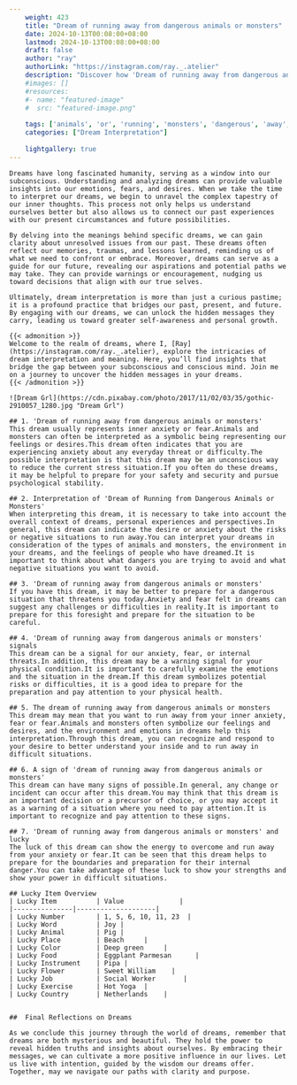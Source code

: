 ```yaml
---
    weight: 423
    title: "Dream of running away from dangerous animals or monsters"  # Assuming 'title' column exists
    date: 2024-10-13T00:08:00+08:00
    lastmod: 2024-10-13T00:08:00+08:00
    draft: false
    author: "ray"
    authorLink: "https://instagram.com/ray._.atelier"
    description: "Discover how 'Dream of running away from dangerous animals or monsters' can interpret your future and uncover its significant meanings in your life."
    #images: []
    #resources:
    #- name: "featured-image"
    #  src: "featured-image.png"
    
    tags: ['animals', 'or', 'running', 'monsters', 'dangerous', 'away', 'Dream', 'from', 'of']
    categories: ["Dream Interpretation"]
    
    lightgallery: true
---
```

    
    Dreams have long fascinated humanity, serving as a window into our subconscious. Understanding and analyzing dreams can provide valuable insights into our emotions, fears, and desires. When we take the time to interpret our dreams, we begin to unravel the complex tapestry of our inner thoughts. This process not only helps us understand ourselves better but also allows us to connect our past experiences with our present circumstances and future possibilities.
    
    By delving into the meanings behind specific dreams, we can gain clarity about unresolved issues from our past. These dreams often reflect our memories, traumas, and lessons learned, reminding us of what we need to confront or embrace. Moreover, dreams can serve as a guide for our future, revealing our aspirations and potential paths we may take. They can provide warnings or encouragement, nudging us toward decisions that align with our true selves.
    
    Ultimately, dream interpretation is more than just a curious pastime; it is a profound practice that bridges our past, present, and future. By engaging with our dreams, we can unlock the hidden messages they carry, leading us toward greater self-awareness and personal growth.
    
    {{< admonition >}}
    Welcome to the realm of dreams, where I, [Ray](https://instagram.com/ray._.atelier), explore the intricacies of dream interpretation and meaning. Here, you’ll find insights that bridge the gap between your subconscious and conscious mind. Join me on a journey to uncover the hidden messages in your dreams.
    {{< /admonition >}}
    
    ![Dream Grl](https://cdn.pixabay.com/photo/2017/11/02/03/35/gothic-2910057_1280.jpg "Dream Grl")
    
    ## 1. 'Dream of running away from dangerous animals or monsters'
    This dream usually represents inner anxiety or fear.Animals and monsters can often be interpreted as a symbolic being representing our feelings or desires.This dream often indicates that you are experiencing anxiety about any everyday threat or difficulty.The possible interpretation is that this dream may be an unconscious way to reduce the current stress situation.If you often do these dreams, it may be helpful to prepare for your safety and security and pursue psychological stability.
    
    ## 2. Interpretation of 'Dream of Running from Dangerous Animals or Monsters'
    When interpreting this dream, it is necessary to take into account the overall context of dreams, personal experiences and perspectives.In general, this dream can indicate the desire or anxiety about the risks or negative situations to run away.You can interpret your dreams in consideration of the types of animals and monsters, the environment in your dreams, and the feelings of people who have dreamed.It is important to think about what dangers you are trying to avoid and what negative situations you want to avoid.
    
    ## 3. 'Dream of running away from dangerous animals or monsters'
    If you have this dream, it may be better to prepare for a dangerous situation that threatens you today.Anxiety and fear felt in dreams can suggest any challenges or difficulties in reality.It is important to prepare for this foresight and prepare for the situation to be careful.
    
    ## 4. 'Dream of running away from dangerous animals or monsters' signals
    This dream can be a signal for our anxiety, fear, or internal threats.In addition, this dream may be a warning signal for your physical condition.It is important to carefully examine the emotions and the situation in the dream.If this dream symbolizes potential risks or difficulties, it is a good idea to prepare for the preparation and pay attention to your physical health.
    
    ## 5. The dream of running away from dangerous animals or monsters
    This dream may mean that you want to run away from your inner anxiety, fear or fear.Animals and monsters often symbolize our feelings and desires, and the environment and emotions in dreams help this interpretation.Through this dream, you can recognize and respond to your desire to better understand your inside and to run away in difficult situations.
    
    ## 6. A sign of 'dream of running away from dangerous animals or monsters'
    This dream can have many signs of possible.In general, any change or incident can occur after this dream.You may think that this dream is an important decision or a precursor of choice, or you may accept it as a warning of a situation where you need to pay attention.It is important to recognize and pay attention to these signs.
    
    ## 7. 'Dream of running away from dangerous animals or monsters' and lucky
    The luck of this dream can show the energy to overcome and run away from your anxiety or fear.It can be seen that this dream helps to prepare for the boundaries and preparation for their internal danger.You can take advantage of these luck to show your strengths and show your power in difficult situations.
    
    ## Lucky Item Overview
    | Lucky Item          | Value              |
    |---------------|--------------------|
    | Lucky Number        | 1, 5, 6, 10, 11, 23  |
    | Lucky Word          | Joy |
    | Lucky Animal        | Pig |
    | Lucky Place         | Beach     |
    | Lucky Color         | Deep green     |
    | Lucky Food          | Eggplant Parmesan      |
    | Lucky Instrument    | Pipa |
    | Lucky Flower        | Sweet William    |
    | Lucky Job           | Social Worker       |
    | Lucky Exercise      | Hot Yoga  |
    | Lucky Country       | Netherlands    |
    
    
    ##  Final Reflections on Dreams
    
    As we conclude this journey through the world of dreams, remember that dreams are both mysterious and beautiful. They hold the power to reveal hidden truths and insights about ourselves. By embracing their messages, we can cultivate a more positive influence in our lives. Let us live with intention, guided by the wisdom our dreams offer. Together, may we navigate our paths with clarity and purpose.
    